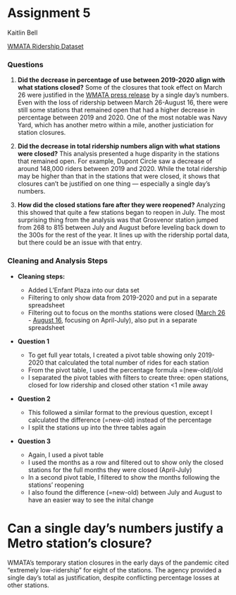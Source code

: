# Assignment 5

Kaitlin Bell

[WMATA Ridership Dataset](https://docs.google.com/spreadsheets/d/1cDfjV-5x1QB7sLThLQQnEtKsbjoKbJ4H8PPPbYs2wqA/edit?usp=sharing) 

### Questions
1. **Did the decrease in percentage of use between 2019-2020 align with what stations closed?** Some of the closures that took effect on March 26 were justified in the [WMATA press release](https://www.wmata.com/about/news/COVID-19-Service-Update-4-Station-Closures.cfm) by a single day’s numbers. Even with the loss of ridership between March 26-August 16, there were still some stations that remained open that had a higher decrease in percentage between 2019 and 2020. One of the most notable was Navy Yard, which has another metro within a mile, another justiciation for station closures.

2. **Did the decrease in total ridership numbers align with what stations were closed?** This analysis presented a huge disparity in the stations that remained open. For example, Dupont Circle saw a decrease of around 148,000 riders between 2019 and 2020. While the total ridership may be higher than that in the stations that were closed, it shows that closures can’t be justified on one thing — especially a single day’s numbers.

3. **How did the closed stations fare after they were reopened?** Analyzing this showed that quite a few stations began to reopen in July. The most surprising thing from the analysis was that Grosvenor station jumped from 268 to 815 between July and August before leveling back down to the 300s for the rest of the year. It lines up with the ridership portal data, but there could be an issue with that entry.

### Cleaning and Analysis Steps 

- **Cleaning steps:** 
    - Added L’Enfant Plaza into our data set
    - Filtering to only show data from 2019-2020 and put in a separate spreadsheet
    - Filtering out to focus on the months stations were closed ([March 26](https://www.wmata.com/about/news/COVID-19-Service-Update-4-Station-Closures.cfm) - [August 16](https://www.wmata.com/about/news/More-Metro.cfm), focusing on April-July), also put in a separate spreadsheet

- **Question 1** 
    - To get full year totals, I created a pivot table showing only 2019-2020 that calculated the total number of rides for each station
    - From the pivot table, I used the percentage formula =(new-old)/old
    - I separated the pivot tables with filters to create three: open stations, closed for low ridership and closed other station <1 mile away

- **Question 2**
    - This followed a similar format to the previous question, except I calculated the difference (=new-old) instead of the percentage
    - I split the stations up into the three tables again

- **Question 3**
    - Again, I used a pivot table
    - I used the months as a row and filtered out to show only the closed stations for the full months they were closed (April-July)
    - In a second pivot table, I filtered to show the months following the stations’ reopening
    - I also found the difference (=new-old) between July and August to have an easier way to see the inital change

# Can a single day’s numbers justify a Metro station’s closure?

WMATA’s temporary station closures in the early days of the pandemic cited “extremely low-ridership” for eight of the stations. The agency provided a single day’s total as justification, despite conflicting percentage losses at other stations.
